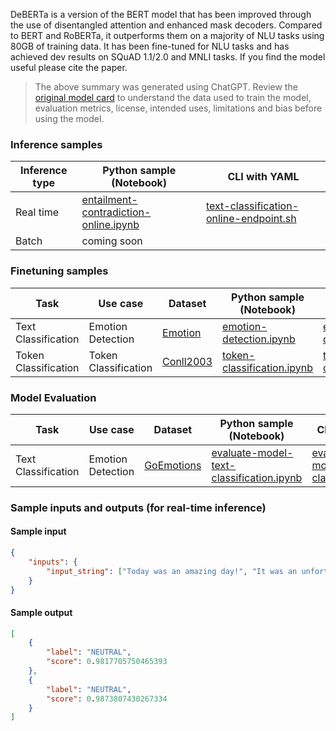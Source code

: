 DeBERTa is a version of the BERT model that has been improved through the use of disentangled attention and enhanced mask decoders. Compared to BERT and RoBERTa, it outperforms them on a majority of NLU tasks using 80GB of training data. It has been fine-tuned for NLU tasks and has achieved dev results on SQuAD 1.1/2.0 and MNLI tasks. If you find the model useful please cite the paper.

> The above summary was generated using ChatGPT. Review the <a href="https://huggingface.co/microsoft/deberta-base-mnli" target="_blank">original model card</a> to understand the data used to train the model, evaluation metrics, license, intended uses, limitations and bias before using the model.

### Inference samples

Inference type|Python sample (Notebook)|CLI with YAML
|--|--|--|
Real time|<a href="https://aka.ms/azureml-infer-online-sdk-text-classification" target="_blank">entailment-contradiction-online.ipynb</a>|<a href="https://aka.ms/azureml-infer-online-cli-text-classification" target="_blank">text-classification-online-endpoint.sh</a>
Batch | coming soon


### Finetuning samples

Task|Use case|Dataset|Python sample (Notebook)|CLI with YAML
|--|--|--|--|--|
Text Classification|Emotion Detection|<a href="https://huggingface.co/datasets/dair-ai/emotion" target="_blank">Emotion</a>|<a href="https://aka.ms/azureml-ft-sdk-emotion-detection" target="_blank">emotion-detection.ipynb</a>|<a href="https://aka.ms/azureml-ft-cli-emotion-detection" target="_blank">emotion-detection.sh</a>
Token Classification|Token Classification|<a href="https://huggingface.co/datasets/conll2003" target="_blank">Conll2003</a>|<a href="https://aka.ms/azureml-ft-sdk-token-classification" target="_blank">token-classification.ipynb</a>|<a href="https://aka.ms/azureml-ft-cli-token-classification" target="_blank">token-classification.sh</a>


### Model Evaluation

Task| Use case| Dataset| Python sample (Notebook)| CLI with YAML
|--|--|--|--|--|
Text Classification | Emotion Detection | <a href="https://huggingface.co/datasets/glue/viewer/mnli/validation_matched" target="_blank">GoEmotions</a> | <a href="https://aka.ms/azureml-eval-sdk-text-classification" target="_blank">evaluate-model-text-classification.ipynb</a> | <a href="https://aka.ms/azureml-eval-cli-text-classification" target="_blank">evaluate-model-text-classification.yml</a>


### Sample inputs and outputs (for real-time inference)

#### Sample input
```json
{
    "inputs": {
        "input_string": ["Today was an amazing day!", "It was an unfortunate series of events."]
    }
}
```

#### Sample output
```json
[
    {
        "label": "NEUTRAL",
        "score": 0.9817705750465393
    },
    {
        "label": "NEUTRAL",
        "score": 0.9873807430267334
    }
]
```
